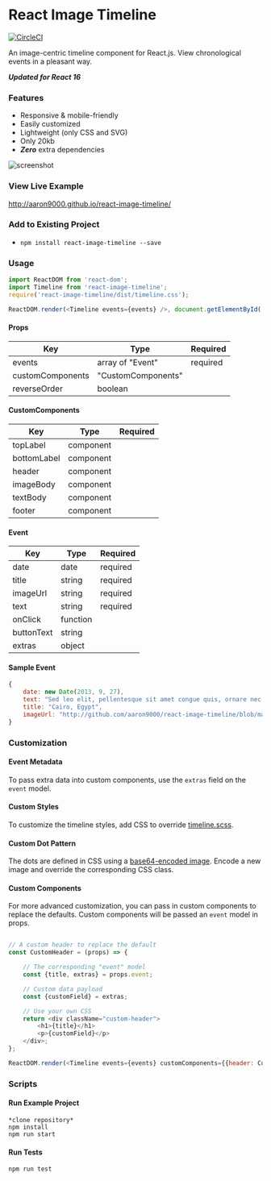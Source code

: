 # React Image Timeline

[![CircleCI](https://circleci.com/gh/aaron9000/react-image-timeline/tree/ci-and-validation.svg?style=svg)](https://circleci.com/gh/aaron9000/react-image-timeline/tree/ci-and-validation)

An image-centric timeline component for React.js. View chronological events in a pleasant way.

***Updated for React 16***

### Features
- Responsive & mobile-friendly
- Easily customized
- Lightweight (only CSS and SVG)
- Only 20kb
- ***Zero*** extra dependencies

![screenshot](https://github.com/aaron9000/react-image-timeline/blob/master/public/screenshot.png?raw=true)

### View Live Example 
http://aaron9000.github.io/react-image-timeline/

### Add to Existing Project
- `npm install react-image-timeline --save`

### Usage
```js
import ReactDOM from 'react-dom';
import Timeline from 'react-image-timeline';
require('react-image-timeline/dist/timeline.css');

ReactDOM.render(<Timeline events={events} />, document.getElementById('root'));
```

#### Props
|                      Key |                     Type |                 Required
|--------------------------|--------------------------|--------------------------|
|                  events  |        array of "Event"  |                required  |
|        customComponents  |      "CustomComponents"  |                          |
|            reverseOrder  |                 boolean  |                          |

#### CustomComponents
|                      Key |                     Type |                 Required
|--------------------------|--------------------------|--------------------------|
|                topLabel  |               component  |                          |
|             bottomLabel  |               component  |                          | 
|                  header  |               component  |                          |
|               imageBody  |               component  |                          |
|                textBody  |               component  |                          |
|                  footer  |               component  |                          |

#### Event
|                      Key |                     Type |                 Required|
|--------------------------|--------------------------|--------------------------|
|                    date  |                    date  |                required  |
|                   title  |                  string  |                required  |
|                imageUrl  |                  string  |                required  |
|                    text  |                  string  |                required  |
|                 onClick  |                function  |                          |
|              buttonText  |                  string  |                          |
|                  extras  |                  object  |                          |


#### Sample Event

```js
{
    date: new Date(2013, 9, 27),
    text: "Sed leo elit, pellentesque sit amet congue quis, ornare nec lorem.",
    title: "Cairo, Egypt",
    imageUrl: "http://github.com/aaron9000/react-image-timeline/blob/master/src/assets/cairo.jpg?raw=true"
}
```

### Customization

#### Event Metadata
To pass extra data into custom components, use the `extras` field on the `event` model.

#### Custom Styles
To customize the timeline styles, add CSS to override [timeline.scss](https://github.com/aaron9000/react-image-timeline/blob/master/src/lib/timeline.scss).

#### Custom Dot Pattern
The dots are defined in CSS using a [base64-encoded image](https://www.base64-image.de/). Encode a new image and override the corresponding CSS class.

#### Custom Components
For more advanced customization, you can pass in custom components to replace the defaults. Custom components will be passed an `event` model in props.
```js

// A custom header to replace the default
const CustomHeader = (props) => {

    // The corresponding "event" model
    const {title, extras} = props.event;

    // Custom data payload
    const {customField} = extras;

    // Use your own CSS
    return <div className="custom-header">
        <h1>{title}</h1>
        <p>{customField}</p>
    </div>;
};

ReactDOM.render(<Timeline events={events} customComponents={{header: CustomHeader}}/>, document.getElementById('root'));
```

### Scripts

#### Run Example Project
```
*clone repository*
npm install
npm run start
```

#### Run Tests
```
npm run test
```
